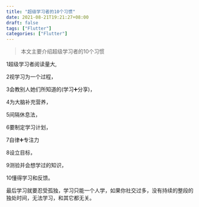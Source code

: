 ```yaml
---
title: "超级学习者的10个习惯"
date: 2021-08-21T19:21:27+08:00
draft: false
tags: ["Flutter"]
categories: ["Flutter"]
---
```


> 本文主要介绍超级学习者的10个习惯

<!--more-->

1超级学习者阅读量大,

2视学习为一个过程，

3会教别人她们所知道的(学习➕分享)，

4为大脑补充营养，

5间隔休息法，

6要制定学习计划，

7自律➕专注力

8设立目标，

9测验并会想学过的知识，

10懂得学习和反馈。

最后学习就要忍受孤独，学习只能一个人学，如果你社交过多，没有持续的整段的独处时间，无法学习，和其它都无关。